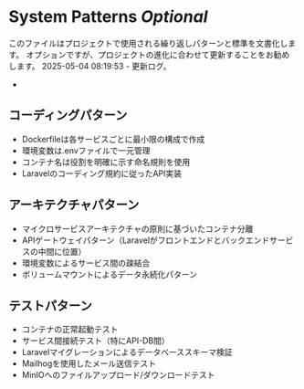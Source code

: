 # System Patterns *Optional*

このファイルはプロジェクトで使用される繰り返しパターンと標準を文書化します。
オプションですが、プロジェクトの進化に合わせて更新することをお勧めします。
2025-05-04 08:19:53 - 更新ログ。

*

## コーディングパターン

* Dockerfileは各サービスごとに最小限の構成で作成
* 環境変数は.envファイルで一元管理
* コンテナ名は役割を明確に示す命名規則を使用
* Laravelのコーディング規約に従ったAPI実装

## アーキテクチャパターン

* マイクロサービスアーキテクチャの原則に基づいたコンテナ分離
* APIゲートウェイパターン（Laravelがフロントエンドとバックエンドサービスの中間に位置）
* 環境変数によるサービス間の疎結合
* ボリュームマウントによるデータ永続化パターン

## テストパターン

* コンテナの正常起動テスト
* サービス間接続テスト（特にAPI-DB間）
* Laravelマイグレーションによるデータベーススキーマ検証
* Mailhogを使用したメール送信テスト
* MinIOへのファイルアップロード/ダウンロードテスト